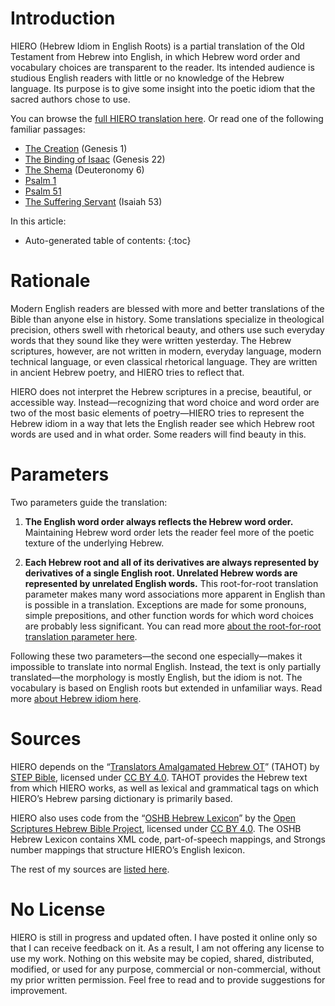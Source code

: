 # Introduction
HIERO (Hebrew Idiom in English Roots) is a partial translation of the Old Testament from Hebrew into English, in which Hebrew word order and vocabulary choices are transparent to the reader. Its intended audience is studious English readers with little or no knowledge of the Hebrew language. Its purpose is to give some insight into the poetic idiom that the sacred authors chose to use.

You can browse the [full HIERO translation here](http://gfassero.github.io/HIERO/read/). Or read one of the following familiar passages:
- [The Creation](http://gfassero.github.io/HIERO/output%20samples/creation.html) (Genesis 1)
- [The Binding of Isaac](http://gfassero.github.io/HIERO/output%20samples/akedah.html) (Genesis 22)
- [The Shema](http://gfassero.github.io/HIERO/output%20samples/shema.html) (Deuteronomy 6)
- [Psalm 1](http://gfassero.github.io/HIERO/output%20samples/psalm001.html)
- [Psalm 51](http://gfassero.github.io/HIERO/output%20samples/psalm051.html)
- [The Suffering Servant](http://gfassero.github.io/HIERO/output%20samples/servant.html) (Isaiah 53)

In this article:
* Auto-generated table of contents:
{:toc}

# Rationale
Modern English readers are blessed with more and better translations of the Bible than anyone else in history. Some translations specialize in theological precision, others swell with rhetorical beauty, and others use such everyday words that they sound like they were written yesterday. The Hebrew scriptures, however, are not written in modern, everyday language, modern technical language, or even classical rhetorical language. They are written in ancient Hebrew poetry, and HIERO tries to reflect that.

HIERO does not interpret the Hebrew scriptures in a precise, beautiful, or accessible way. Instead—recognizing that word choice and word order are two of the most basic elements of poetry—HIERO tries to represent the Hebrew idiom in a way that lets the English reader see which Hebrew root words are used and in what order. Some readers will find beauty in this.

# Parameters
Two parameters guide the translation:

1. **The English word order always reflects the Hebrew word order.** Maintaining Hebrew word order lets the reader feel more of the poetic texture of the underlying Hebrew.

2. **Each Hebrew root and all of its derivatives are always represented by derivatives of a single English root. Unrelated Hebrew words are represented by unrelated English words.** This root-for-root translation parameter makes many word associations more apparent in English than is possible in a translation. Exceptions are made for some pronouns, simple prepositions, and other function words for which word choices are probably less significant. You can read more [about the root-for-root translation parameter here](lexicon.md).

Following these two parameters—the second one especially—makes it impossible to translate into normal English. Instead, the text is only partially translated—the morphology is mostly English, but the idiom is not. The vocabulary is based on English roots but extended in unfamiliar ways. Read more [about Hebrew idiom here](reading.md).

# Sources
HIERO depends on the “[Translators Amalgamated Hebrew OT](http://github.com/STEPBible/STEPBible-Data/tree/master/Translators%20Amalgamated%20OT%2BNT)” (TAHOT) by [STEP Bible](http://www.stepbible.org/), licensed under [CC BY 4.0](http://creativecommons.org/licenses/by/4.0/). TAHOT provides the Hebrew text from which HIERO works, as well as lexical and grammatical tags on which HIERO’s Hebrew parsing dictionary is primarily based.

HIERO also uses code from the “[OSHB Hebrew Lexicon](http://github.com/openscriptures/HebrewLexicon/blob/master/HebrewStrong.xml)” by the [Open Scriptures Hebrew Bible Project](http://hb.openscriptures.org/), licensed under [CC BY 4.0](http://creativecommons.org/licenses/by/4.0/). The OSHB Hebrew Lexicon contains XML code, part-of-speech mappings, and Strongs number mappings that structure HIERO’s English lexicon.

The rest of my sources are [listed here](sources.md).

# No License
HIERO is still in progress and updated often. I have posted it online only so that I can receive feedback on it. As a result, I am not offering any license to use my work. Nothing on this website may be copied, shared, distributed, modified, or used for any purpose, commercial or non-commercial, without my prior written permission. Feel free to read and to provide suggestions for improvement.
